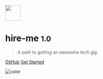 <img src="_images/icon.svg" width="50">

# hire-me <small>1.0</small>

> A path to getting an awesome tech gig.

[GitHub](https://github.com/fvcproductions/hire-me)
[Get Started](#hire-me)

![color](#f0f0f0)